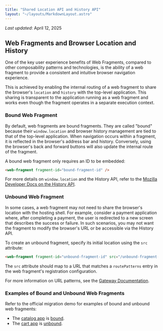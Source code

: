 ```yaml
---
title: "Shared Location API and History API"
layout: "~/layouts/MarkdownLayout.astro"
---
```


_Last updated_: April 12, 2025

## Web Fragments and Browser Location and History

One of the key user experience benefits of Web Fragments, compared to other composability patterns and technologies, is the ability of a web fragment to provide a consistent and intuitive browser navigation experience.

This is achieved by enabling the internal routing of a web fragment to share the browser's `location` and `history` with the top-level application. This sharing is transparent to the application running as a web fragment and works even though the fragment operates in a separate execution context.

### Bound Web Fragment

By default, web fragments are bound fragments. They are called "bound" because their `window.location` and browser history management are tied to that of the top-level application. When navigation occurs within a fragment, it is reflected in the browser's address bar and history. Conversely, using the browser's back and forward buttons will also update the internal route of the fragment.

A bound web fragment only requires an ID to be embedded:

```html
<web-fragment fragment-id="bound-fragment-id" />
```

For more details on `window.location` and the History API, refer to the [Mozilla Developer Docs on the History API](https://developer.mozilla.org/en-US/docs/Web/API/History_API).

### Unbound Web Fragment

In some cases, a web fragment may not need to share the browser's location with the hosting shell. For example, consider a payment application where, after completing a payment, the user is redirected to a new screen that describes the success or failure. In such scenarios, you may not want the fragment to modify the browser's URL or be accessible via the History API.

To create an unbound fragment, specify its initial location using the `src` attribute:

```html
<web-fragment fragment-id="unbound-fragment-id" src="/unbound-fragment-source" />
```

The `src` attribute should map to a URL that matches a `routePatterns` entry in the web fragment's registration configuration.

For more information on URL patterns, see the [Gateway Documentation](./gateway).

### Examples of Bound and Unbound Web Fragments

Refer to the official migration demo for examples of bound and unbound web fragments:

- The [catalog app](https://github.com/anfibiacreativa/web-fragments-migration-demo/tree/main/packages/micro-frontend-app/nuxt-product-catalog) is [bound](https://github.com/anfibiacreativa/web-fragments-migration-demo/blob/b6a2d8d18462cc48b738244c4211929c00b2b040/packages/micro-frontend-app/react-shell-app/src/routes/store.tsx#L22).
- The [cart app](https://github.com/anfibiacreativa/web-fragments-migration-demo/tree/main/packages/micro-frontend-app/qwik-shopping-cart) is [unbound](https://github.com/anfibiacreativa/web-fragments-migration-demo/blob/b6a2d8d18462cc48b738244c4211929c00b2b040/packages/micro-frontend-app/react-shell-app/src/routes/store.tsx#L24).
